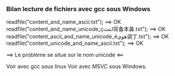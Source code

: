 ### Bilan lecture de fichiers avec gcc sous Windows

readfile("content_and_name_ascii.txt");                    ==> OK
readfile("content_and_name_unicode_çابتث背备本鼻.txt");    ==> OK
readfile("content_ascii_and_name_unicode_éهوي调丁.txt");   ==> OK
readfile("content_unicode_and_name_ascii.txt");            ==> OK

==> Le problème se situe sur le nom unicode <==

Voir avec gcc sous linux
Voir avec MSVC sous Windows.
